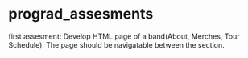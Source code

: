 # prograd_assesments
first assesment: Develop HTML page of a band(About, Merches, Tour Schedule). The page should be navigatable between the section.

